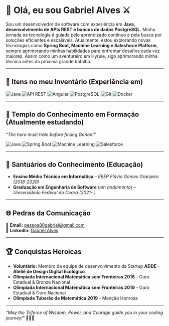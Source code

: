 # 🏹 Olá, eu sou Gabriel Alves ⚔️  

Sou um desenvolvedor de software com experiência em **Java, desenvolvimento de APIs REST e bancos de dados PostgreSQL**. Minha jornada na tecnologia é guiada pelo aprendizado contínuo e pela busca por soluções eficientes e escaláveis. Atualmente, estou explorando novas tecnologias como **Spring Boot, Machine Learning e Salesforce Platform**, sempre aprimorando minhas habilidades para enfrentar desafios cada vez maiores. Assim como um aventureiro em Hyrule, sigo aprimorando minha técnica antes da próxima grande batalha.  

---

## 💎 **Itens no meu Inventário (Experiência em)** 

![Java](https://img.shields.io/badge/Java-ED8B00?style=for-the-badge&logo=java&logoColor=white)  ![API REST](https://img.shields.io/badge/API%20REST-005571?style=for-the-badge&logo=rest&logoColor=white)  ![Angular](https://img.shields.io/badge/Angular-DD0031?style=for-the-badge&logo=angular&logoColor=white)  ![PostgreSQL](https://img.shields.io/badge/PostgreSQL-336791?style=for-the-badge&logo=postgresql&logoColor=white)  ![Git](https://img.shields.io/badge/Git-F05032?style=for-the-badge&logo=git&logoColor=white)  ![Docker](https://img.shields.io/badge/Docker-2496ED?style=for-the-badge&logo=docker&logoColor=white)  

---

## 📖 **Templo do Conhecimento em Formação (Atualmente estudando)**  

_"The hero must train before facing Ganon!"_  

![Java](https://img.shields.io/badge/Java-ED8B00?style=for-the-badge&logo=java&logoColor=white)  ![Spring Boot](https://img.shields.io/badge/Spring%20Boot-6DB33F?style=for-the-badge&logo=spring-boot&logoColor=white)  ![Machine Learning](https://img.shields.io/badge/Machine%20Learning-FF6F00?style=for-the-badge&logo=python&logoColor=white)  ![Salesforce](https://img.shields.io/badge/Salesforce-00A1E0?style=for-the-badge&logo=salesforce&logoColor=white)  

---

## 🏰 **Santuários do Conhecimento (Educação)**  

- **Ensino Médio Técnico em Informática** – *EEEP Flávio Gomes Granjeiro (2018-2020)*  
- **Graduação em Engenharia de Software** (*em andamento*) – *Universidade Federal do Ceará (2021- )*  

---

## 🌐 **Pedras da Comunicação**  

📧 **Email:** [pessoa80gabriel@gmail.com](mailto:pessoa80gabriel@gmail.com)  
🔗 **LinkedIn:** [Gabriel Alves](https://www.linkedin.com/in/gabriel-alves-6155ab237)  

---

## 🏆 **Conquistas Heroicas**  

- **Voluntário:** Membro da equipe de desenvolvimento da Startup **ADDE - Ateliê de Design Digital Ecológico**  
- **Olimpíada Internacional Matemática sem Fronteiras 2018** - Ouro Estadual & Bronze Nacional  
- **Olimpíada Internacional Matemática sem Fronteiras 2019** - Ouro Estadual & Ouro Nacional  
- **Olimpíada Tubarão de Matemática 2019** - Menção Honrosa  

---

*"May the Triforce of Wisdom, Power, and Courage guide you in your coding journey!"* 💚💛💙  
